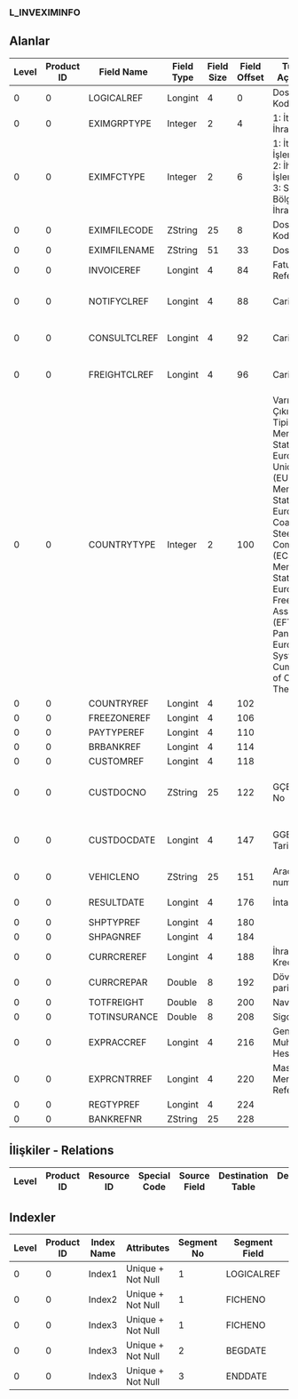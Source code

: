 ### L_INVEXIMINFO

## Alanlar

**Level**|**Product ID**|**Field Name**|**Field Type**|**Field Size**|**Field Offset**|**Türkçe Açıklama**|**Expression**
-----|-----|-----|-----|-----|-----|-----|-----
0|0|LOGICALREF|Longint|4|0|Dosya Kodu|File Code
0|0|EXIMGRPTYPE|Integer|2|4|1: İthalat 2: İhracat|1: Import 2: Export
0|0|EXIMFCTYPE|Integer|2|6|1: İthalat İşlem Fişi 2: İhracat İşlem Fişi 3: Serbest Bölgeye İhracat Fişi|1: Import Operation Slip 2: Export Operation Slip 3: Export to Free Zone Slip
0|0|EXIMFILECODE|ZString|25|8|Dosya Kodu|File Code
0|0|EXIMFILENAME|ZString|51|33|Dosya Adı|File Name
0|0|INVOICEREF|Longint|4|84|Fatura Referansı|Invoices Reference
0|0|NOTIFYCLREF|Longint|4|88|Cari Hesap|Accounts Receivable / Payable
0|0|CONSULTCLREF|Longint|4|92|Cari Hesap|Accounts Receivable / Payable
0|0|FREIGHTCLREF|Longint|4|96|Cari Hesap|Accounts Receivable / Payable
0|0|COUNTRYTYPE|Integer|2|100|Varış - Çıkış Ülke Tipi ;1: Member States of European Union (EU);2: Member States of European Coal and Steel Community (ECSC);3: Member States of European Free Trade Association (EFTA);4: Pan-European System of Cumulation of Origin;5: The States|Destination - Origin Country Type ;1: Member States of European Union (EU);2: Member States of European Coal and Steel Community (ECSC);3: Member States of European Free Trade Association (EFTA);4: Pan-European System of Cumulation of Origin;5: The States
0|0|COUNTRYREF|Longint|4|102||
0|0|FREEZONEREF|Longint|4|106||
0|0|PAYTYPEREF|Longint|4|110||
0|0|BRBANKREF|Longint|4|114||
0|0|CUSTOMREF|Longint|4|118||
0|0|CUSTDOCNO|ZString|25|122|GÇB / GGB No|Number of Customs Declaration (Import-Export)
0|0|CUSTDOCDATE|Longint|4|147|GGB/GÇB Tarihi|Date of Customs Declaration (Import-Export)
0|0|VEHICLENO|ZString|25|151|Araç numarası|Vehicle Number
0|0|RESULTDATE|Longint|4|176|İntaç Tarihi|Custom Clearance Date
0|0|SHPTYPREF|Longint|4|180||
0|0|SHPAGNREF|Longint|4|184||
0|0|CURRCREREF|Longint|4|188|İhracat Kredisi Ref.|EXPCREDITCRD Reference
0|0|CURRCREPAR|Double|8|192|Döviz paritesi|Parity of foreign currency credit
0|0|TOTFREIGHT|Double|8|200|Navlun|Freight
0|0|TOTINSURANCE|Double|8|208|Sigorta|Insurance
0|0|EXPRACCREF|Longint|4|216|Genel Muhasebe Hesapları|General Ledger Accounts
0|0|EXPRCNTRREF|Longint|4|220|Masraf Merkezi Referansı|Overhead Pools Reference
0|0|REGTYPREF|Longint|4|224||
0|0|BANKREFNR|ZString|25|228||

## İlişkiler - Relations
**Level**|**Product ID**|**Resource ID**|**Special Code**|**Source Field**|**Destination Table**|**Destination Field**|**Relation Type**|**Extra Condition**
-----|-----|-----|-----|-----|-----|-----|-----|-----

## Indexler
**Level**|**Product ID**|**Index Name**|**Attributes**|**Segment No**|**Segment Field**|**Sense**
-----|-----|-----|-----|-----|-----|-----
0|0|Index1|Unique + Not Null|1|LOGICALREF|Ascending
0|0|Index2|Unique + Not Null|1|FICHENO|Ascending
0|0|Index3|Unique + Not Null|1|FICHENO|Ascending
0|0|Index3|Unique + Not Null|2|BEGDATE|Ascending
0|0|Index3|Unique + Not Null|3|ENDDATE|Ascending
